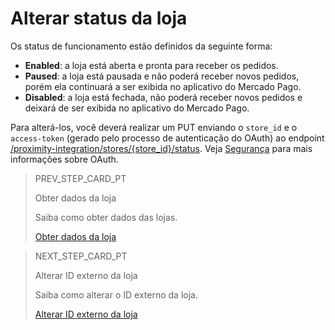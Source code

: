 # Alterar status da loja

Os status de funcionamento estão definidos da seguinte forma:

* **Enabled**: a loja está aberta e pronta para receber os pedidos.
* **Paused**: a loja está pausada e não poderá receber novos pedidos, porém ela continuará a ser exibida no aplicativo do Mercado Pago.
* **Disabled**: a loja está fechada, não poderá receber novos pedidos e deixará de ser exibida no aplicativo do Mercado Pago.

Para alterá-los, você deverá realizar um PUT enviando o `store_id` e o `access-token` (gerado pelo processo de autenticação do OAuth) ao endpoint [/proximity-integration/stores/{store_id}/status](/developers/pt/reference/mp_delivery/_proximity-integration_stores_store_id_status/put). Veja [Segurança](/developers/pt/guides/additional-content/security/oauth/introduction) para mais informações sobre OAuth.

> PREV_STEP_CARD_PT
>
> Obter dados da loja
>
> Saiba como obter dados das lojas.
>
> [Obter dados da loja](/developers/pt/docs/mp-delivery/store-management/get-store-data)

> NEXT_STEP_CARD_PT
>
> Alterar ID externo da loja
>
> Saiba como alterar o ID externo da loja.
>
> [Alterar ID externo da loja](/developers/pt/docs/mp-delivery/store-management/change-store-external-id)
